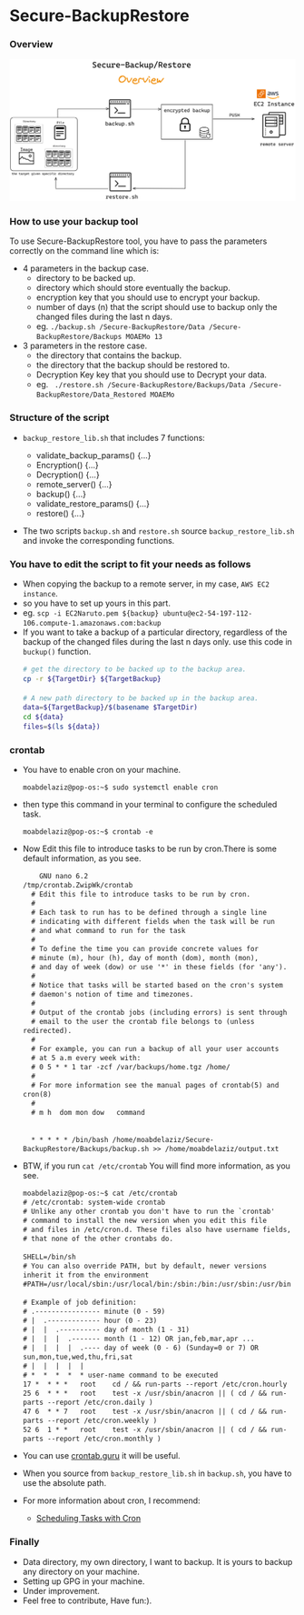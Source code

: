 # Secure-BackupRestore

### Overview 

<img alt="Overview" src="Drafts/1_Overview.png" />

### How to use your backup tool

To use Secure-BackupRestore tool, you have to pass the parameters correctly on the command line which is:

-  4 parameters in the backup case.
    - directory to be backed up.
    - directory which should store eventually the backup.
    - encryption key that you should use to encrypt your backup.
    - number of days (n) that the script should use to backup only the changed files during the last n days.
    - eg. ```./backup.sh /Secure-BackupRestore/Data /Secure-BackupRestore/Backups MOAEMo 13```
-  3 parameters in the restore case.
    - the directory that contains the backup.
    - the directory that the backup should be restored to.
    - Decryption Key key that you should use to Decrypt your data.
    - eg. ``` ./restore.sh /Secure-BackupRestore/Backups/Data /Secure-BackupRestore/Data_Restored MOAEMo```


### Structure of the script

-  ```backup_restore_lib.sh``` that includes 7 functions:
  
    - validate_backup_params() {...}
    - Encryption() {...}
    - Decryption() {...}
    - remote_server() {...}
    - backup() {...}
    - validate_restore_params() {...}
    - restore() {...}
    
-  The two scripts ```backup.sh``` and ```restore.sh``` source ```backup_restore_lib.sh``` and invoke the corresponding functions.


### You have to edit the script to fit your needs as follows

- When copying the backup to a remote server, in my case, ```AWS EC2 instance```.
- so you have to set up yours in this part.
- eg. ```scp -i EC2Naruto.pem ${backup} ubuntu@ec2-54-197-112-106.compute-1.amazonaws.com:backup```
- If you want to take a backup of a particular directory, regardless of the backup of the changed files during the last n days only. use this code in ```buckup()``` function.
     ```bash
    # get the directory to be backed up to the backup area.
    cp -r ${TargetDir} ${TargetBackup}

    # A new path directory to be backed up in the backup area.
    data=${TargetBackup}/$(basename $TargetDir)
    cd ${data}
    files=$(ls ${data})
     ```


### crontab

- You have to enable cron on your machine.
  ```console
  moabdelaziz@pop-os:~$ sudo systemctl enable cron
  ```
- then type this command in your terminal to configure the scheduled task.
  ```console
  moabdelaziz@pop-os:~$ crontab -e
  ```
- Now Edit this file to introduce tasks to be run by cron.There is some default information, as you see.
  ```console
      GNU nano 6.2                                                                   /tmp/crontab.ZwipWk/crontab                                                                             
    # Edit this file to introduce tasks to be run by cron.
    # 
    # Each task to run has to be defined through a single line
    # indicating with different fields when the task will be run
    # and what command to run for the task
    # 
    # To define the time you can provide concrete values for
    # minute (m), hour (h), day of month (dom), month (mon),
    # and day of week (dow) or use '*' in these fields (for 'any').
    # 
    # Notice that tasks will be started based on the cron's system
    # daemon's notion of time and timezones.
    # 
    # Output of the crontab jobs (including errors) is sent through
    # email to the user the crontab file belongs to (unless redirected).
    # 
    # For example, you can run a backup of all your user accounts
    # at 5 a.m every week with:
    # 0 5 * * 1 tar -zcf /var/backups/home.tgz /home/
    # 
    # For more information see the manual pages of crontab(5) and cron(8)
    # 
    # m h  dom mon dow   command


    * * * * * /bin/bash /home/moabdelaziz/Secure-BackupRestore/Backups/backup.sh >> /home/moabdelaziz/output.txt
  ```

- BTW, if you run ```cat /etc/crontab``` You will find more information, as you see.

   ```console
  moabdelaziz@pop-os:~$ cat /etc/crontab
  # /etc/crontab: system-wide crontab
  # Unlike any other crontab you don't have to run the `crontab'
  # command to install the new version when you edit this file
  # and files in /etc/cron.d. These files also have username fields,
  # that none of the other crontabs do.

  SHELL=/bin/sh
  # You can also override PATH, but by default, newer versions inherit it from the environment
  #PATH=/usr/local/sbin:/usr/local/bin:/sbin:/bin:/usr/sbin:/usr/bin
    
  # Example of job definition:
  # .---------------- minute (0 - 59)
  # |  .------------- hour (0 - 23)
  # |  |  .---------- day of month (1 - 31)
  # |  |  |  .------- month (1 - 12) OR jan,feb,mar,apr ...
  # |  |  |  |  .---- day of week (0 - 6) (Sunday=0 or 7) OR sun,mon,tue,wed,thu,fri,sat
  # |  |  |  |  |
  # *  *  *  *  * user-name command to be executed
  17 *	* * *	root    cd / && run-parts --report /etc/cron.hourly
  25 6	* * *	root	test -x /usr/sbin/anacron || ( cd / && run-parts --report /etc/cron.daily )
  47 6	* * 7	root	test -x /usr/sbin/anacron || ( cd / && run-parts --report /etc/cron.weekly )
  52 6	1 * *	root	test -x /usr/sbin/anacron || ( cd / && run-parts --report /etc/cron.monthly )
  
  ```
- You can use [crontab.guru](https://crontab.guru/#*_*_*_*_*) it will be useful.
- When you source from ```backup_restore_lib.sh``` in ```backup.sh```, you have to use the absolute path.
- For more information about cron, I recommend:
    - [Scheduling Tasks with Cron](https://www.youtube.com/watch?v=7cbP7fzn0D8)
### Finally 

- Data directory, my own directory, I want to backup. It is yours to backup any directory on your machine.
- Setting up GPG in your machine.
- Under improvement.
- Feel free to contribute, Have fun:).

